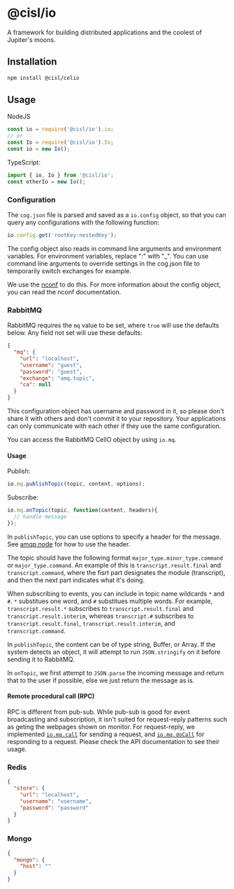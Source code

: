 @cisl/io
=====

A framework for building distributed applications and the coolest of Jupiter's moons.

## Installation
```bash
npm install @cisl/celio
```

## Usage
NodeJS
```js
const io = require('@cisl/io').io;
// or
const Io = require('@cisl/io').Io;
const io = new Io();
```

TypeScript:
```typescript
import { io, Io } from '@cisl/io';
const otherIo = new Io();
```

### Configuration

The `cog.json` file is parsed and saved as a `io.config` object, so that you can query any configurations with the following function:
```js
io.config.get('rootKey:nestedKey');
```
The config object also reads in command line arguments and environment variables.
For environment variables, replace ":" with "_". 
You can use command line arguments to override settings in the cog.json file to temporarily switch exchanges for example.

We use the [nconf](https://github.com/indexzero/nconf) to do this.
For more information about the config object, you can read the nconf documentation.

### RabbitMQ
RabbitMQ requires the `mq` value to be set, where `true` will use the defaults below. Any field not set will use these defaults:
```json
{
  "mq": {
    "url": "localhost",
    "username": "guest",
    "password": "guest",
    "exchange": "amq.topic",
    "ca": null
  }
}
```
This configuration object has username and password in it, 
so please don't share it with others and don't commit it to your repository.
Your applications can only communicate with each other if they use the same configuration.

You can access the RabbitMQ CelIO object by using `io.mq`.

#### Usage
Publish:
```js
io.mq.publishTopic(topic, content, options);
```
Subscribe:
```js
io.mq.onTopic(topic, function(content, headers){
  // handle message
});
```
In `publishTopic`, you can use options to specify a header for the message.
See [amqp.node](http://www.squaremobius.net/amqp.node/channel_api.html#channel_publish) for how to use the header.

The topic should have the following format `major_type.minor_type.command` or `major_type.command`.
An example of this is `transcript.result.final` and `transcript.command`, where the fisrt part
designates the module (transcript), and then the next part indicates what it's doing.

When subscribing to events, you can include in topic name wildcards `*` and `#`.
`*` substitues one word, and `#` substitues multiple words. For example, `transcript.result.*`
subscribes to `transcript.result.final` and `transcript.result.interim`, whereas `transcript.#` subscribes
to `transcript.result.final`, `transcript.result.interim`, and `transcript.command`.

In `publishTopic`, the content can be of type string, Buffer, or Array. If the system detects an object,
it will attempt to run `JSON.stringify` on it before sending it to RabbitMQ.

In `onTopic`, we first attempt to `JSON.parse` the incoming message and return that to the user if possible,
else we just return the message as is.

#### Remote procedural call (RPC)
RPC is different from pub-sub.
While pub-sub is good for event broadcasting and subscription,
it isn't suited for request-reply patterns such as geting the webpages shown on monitor.
For request-reply, we implemented [`io.mq.call`](https://pages.github.ibm.com/celio/CELIO/CELIO.html#call) for sending a request,
and [`io.mq.doCall`](https://pages.github.ibm.com/celio/CELIO/CELIO.html#doCall) for responding to a request.
Please check the API documentation to see their usage.

### Redis
```json
{
  "store": {
    "url": "localhost",
    "username": "username",
    "password": "password"
  }
}
```

### Mongo
```json
{
  "mongo": {
    "host": ""
  }
}
```